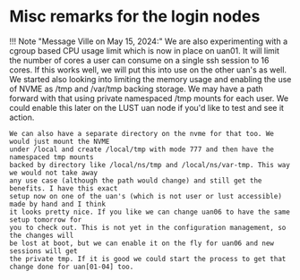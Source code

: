 # Misc remarks for the login nodes

!!! Note "Message Ville on May 15, 2024:"
    We are also experimenting with a cgroup based CPU usage limit which is now in place on uan01. 
    It will limit the number of cores a user can consume on a single ssh session to 16 cores. 
    If this works well, we will put this into use on the other uan's as well. 
    We started also looking into limiting the memory usage and enabling the use of NVME as 
    /tmp and /var/tmp backing storage. We may have a path forward with that using 
    private namespaced /tmp mounts for each user. We could enable this later 
    on the LUST uan node if you'd like to test and see it action.

    We can also have a separate directory on the nvme for that too. We would just mount the NVME 
    under /local and create /local/tmp with mode 777 and then have the namespaced tmp mounts 
    backed by directory like /local/ns/tmp and /local/ns/var-tmp. This way we would not take away 
    any use case (although the path would change) and still get the benefits. I have this exact 
    setup now on one of the uan's (which is not user or lust accessible) made by hand and I think 
    it looks pretty nice. If you like we can change uan06 to have the same setup tomorrow for 
    you to check out. This is not yet in the configuration management, so the changes will 
    be lost at boot, but we can enable it on the fly for uan06 and new sessions will get 
    the private tmp. If it is good we could start the process to get that change done for uan[01-04] too.
